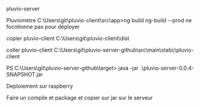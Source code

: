 pluvio-server

Pluviometre
C:\Users\\git\pluvio-client\src\app>ng build 
ng-build --prod ne focntionne pas pour déployer

copier pluvio-client C:\Users\git\pluvio-client\dist

coller pluvio-client C:\Users\\git\pluvio-server-github\src\main\static\pluvio-client

PS C:\Users\\git\pluvio-server-github\target> java -jar .\pluvio-server-0.0.4-SNAPSHOT.jar

Deploiement sur raspberry


Faire un compile et package et copier sur jar sur le serveur 
